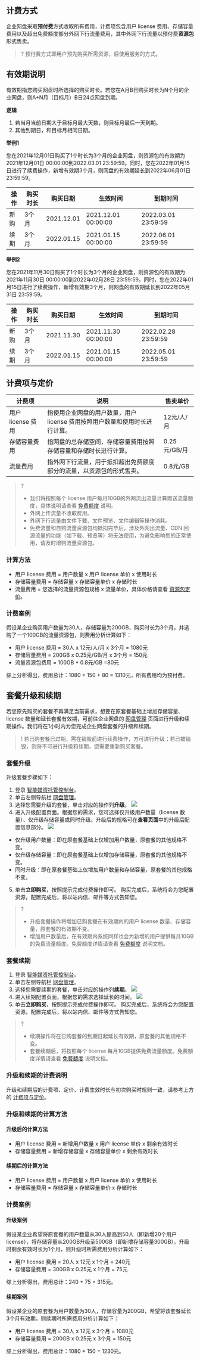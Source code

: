 ## 计费方式
企业网盘采取**预付费**方式收取所有费用，计费项包含用户 license 费用、存储容量费用以及超出免费额度部分外网下行流量费用，其中外网下行流量以预付费**资源包**形式售卖。

>? 预付费方式即用户预先购买所需资源，后使用服务的方式。
>

## 有效期说明

有效期指您购买网盘时所选择的购买时长。若您在A月B日购买时长为N个月的企业网盘，则A+N月（目标月）B日24点网盘到期。

**逻辑**
1. 若当月当前日期大于目标月最大天数，则目标月最后一天到期。
2. 其他到期日，和目标月相同日期。

**举例1** 

您在2021年12月01日购买了1个时长为3个月的企业网盘，则资源包的有效期为2021年12月01日 00:00:00到2022.03.01 23:59:59。同时，您在2022年01月15日进行了续费操作，新增有效期3个月，则网盘的有效期延长到2022年06月01日 23:59:59。

|操作 |购买时长 |购买日期 |生效时间 |到期时间 |
|---------|---------|---------|---------|---------|
|新购 |3个月 |2021.12.01 |2021.12.01 00:00:00 |2022.03.01 23:59:59 |
|续期 |3个月 |2022.01.15 |2021.01.15 00:00:00 |2022.06.01 23:59:59 |


**举例2** 

您在2021年11月30日购买了1个时长为3个月的企业网盘，则资源包的有效期为2021年11月30日 00:00:00到2022年02月28日 23:59:59。同时，您在2022年01月15日进行了续费操作，新增有效期3个月，则网盘的有效期延长到2022年05月31日 23:59:59。

|操作 |购买时长 |购买日期 |生效时间 |到期时间 |
|---------|---------|---------|---------|---------|
|新购 |3个月 |2021.11.30 |2021.11.30 00:00:00 |2022.02.28 23:59:59 |
|续期 |3个月 |2022.01.15 |2021.01.15 00:00:00 |2022.05.01 23:59:59 |


<span id=pricing></span>
## 计费项与定价

| 计费项             | 说明                                                         | 售卖单价     |
| ------------------ | ------------------------------------------------------------ | ------------ |
| 用户 license 费用  | 指使用企业网盘的用户数量，用户 license 费用按照用户数量和使用时长进行计算。 | 12元/人/月   |
| 存储容量费用       | 指网盘的总存储空间，存储容量费用按照存储容量和存储时长进行计算。 | 0.25元/GB/月 |
| 流量费用           | 指外网下行流量，用于抵扣超出免费额度部分的流量，以资源包的形式售卖。 |   0.8元/GB     |


>?
>- 我们将按照每个 license 用户每月10GB的外网流出流量计算赠送流量额度，具体说明请查看 [免费额度](https://cloud.tencent.com/document/product/1339/68344) 说明。
>- 外网上传流量不收取费用。
>- 外网下行流量由文件下载、文件预览、文件编辑等操作消耗。
>- 免费流量和自购流量资源包均抵扣完毕后，涉及外网出流量、CDN 回源流量的功能（如下载、预览等）将无法使用，为避免影响您的正常使用，请及时增购流量资源包。
>

### 计算方法

- 用户 license 费用 = 用户数量 x 用户 license 单价 x 使用时长
- 存储容量费用 = 存储容量 x 存储容量单价 x 存储时长
- 流量费用 = 您选择的流量资源包规格 x 流量单价，具体价格请查看 [资源包定价](https://cloud.tencent.com/document/product/1339/68342#.E8.B5.84.E6.BA.90.E5.8C.85.E8.A7.84.E6.A0.BC.E4.B8.8E.E5.AE.9A.E4.BB.B7)。

### 计费案例

假设某企业购买用户数量为30人，存储容量为200GB，购买时长为3个月，并选购了一个100GB的流量资源包，则费用分析计算如下：

- 用户 license 费用 = 30人 x 12元/人/月 x 3个月 = 1080元
- 存储容量费用 = 200GB x 0.25元/GB/月 x 3个月 = 150元
- 流量资源包费用 = 100GB * 0.8元/GB =80元

综上分析得出，费用总计：1080 + 150 + 80 = 1310元，所有费用均为预付费。


## 套餐升级和续期

若您原先购买的套餐不再满足当前需求，想要在原套餐基础上增加存储容量、license 数量和延长套餐有效期，可前往企业网盘的 [网盘管理](https://console.cloud.tencent.com/smh/official-list) 页面进行升级和续期操作。我们将在1小时内为您完成企业网盘套餐的升级和续期。

>! 若已购套餐已过期，需在销毁前进行续费操作，方可进行升级；若已被销毁，则将不可进行升级和续期，您需要重新购买套餐。
>

### 套餐升级

升级套餐步骤如下：

1. 登录 [智能媒资托管控制台](https://console.cloud.tencent.com/smh)。
2. 单击左侧导航栏 [网盘管理](https://console.cloud.tencent.com/smh/official-list)。
3. 选择您需要升级的套餐，单击对应的操作列**升级**。
![](https://qcloudimg.tencent-cloud.cn/raw/73b1cc401ccc57cc039f015f32a5f894.png)
4. 进入升级配置页面。根据您的需求，您可选择仅升级用户数量（license 数量）、仅升级存储容量或同时升级。升级后的规格可在**查看页面**中的升级后配置信息部分。
![](https://qcloudimg.tencent-cloud.cn/raw/ea8a7f3144b4992724e7150ea6e2ea82.png)
 - 仅升级用户数量：即在原套餐基础上仅增加用户数量，原套餐的其他规格不变。
 - 仅升级存储容量：即在原套餐基础上仅增加存储容量，原套餐的其他规格不变。
 - 同时升级：即在原套餐基础上仅增加用户数量和存储容量，原套餐的其他规格不变。
5. 单击**立即购买**，按照提示完成付费操作即可。
购买完成后，系统将会为您配置资源，配置完成后，将以站内信、邮件等方式告知您。

>?
>- 升级套餐操作将增加已购套餐在有效期内的用户 license 数量、存储容量，原套餐的有效期不变。
>- 增加用户数量后，在有效期内系统同样也会为新增的用户提供每月10GB的免费流量额度。免费额度详情请查看 [免费额度](https://cloud.tencent.com/document/product/1339/68344) 说明文档。
>

### 套餐续期

1. 登录 [智能媒资托管控制台](https://console.cloud.tencent.com/smh)。
2. 单击左侧导航栏 [网盘管理](https://console.cloud.tencent.com/smh/official-list)。
3. 选择您需要续期的套餐，单击对应的操作列**续期**。
![](https://qcloudimg.tencent-cloud.cn/raw/73b1cc401ccc57cc039f015f32a5f894.png)
4. 进入续期配置页面，根据您的需求选择延长的时间。
![](https://qcloudimg.tencent-cloud.cn/raw/d1fb2346e1c87f05872800e40745f0e2.png)
5. 单击**立即购买**，按照提示完成付费操作即可。
购买完成后，系统将会为您配置资源，配置完成后，将以站内信、邮件等方式告知您。

>?
>- 续期操作将在已购套餐的到期日起延长有效期，原套餐的其他规格不变。
>- 套餐续期后，将按照每个 license 每月10GB提供免费流量额度。免费额度详情请查看 [免费额度](https://cloud.tencent.com/document/product/1339/68344) 说明文档。
>

### 升级和续期的计费说明

升级和续期后的计费项、定价、计费生效时长与初次购买时规则一致，请参考上方的 [计费项与定价](#pricing)。

### 升级和续期的计算方法

#### 升级后的计算方法

- 用户 license 费用 = 新增用户数量 x 用户 license 单价 x 剩余有效时长 
- 存储容量费用 = 新增存储容量 x 存储容量单价 x 剩余有效时长

#### 续期后的计算方法

- 用户 license 费用 = 用户数量 x 用户 license 单价 x 使用时长
- 存储容量费用 = 存储容量 x 存储容量单价 x 存储时长

### 计费案例

#### 升级案例

假设某企业希望将原套餐的用户数量从30人提高到50人（即新增20个用户 license），将存储容量从200GB升级至500GB（即新增存储容量300GB），升级时剩余有效时长为1个月，则升级时所需费用分析计算如下：

- 用户 license 费用 = 20人 x 12元 x 1个月 = 240元
- 存储容量费用 = 300GB x 0.25元 x 1个月 = 75元

综上分析得出，费用总计：240 + 75 = 315元。

#### 续期案例

假设某企业的原套餐为用户数量为30人，存储容量为200GB，希望将该套餐延长3个月有效期，则续期时所需费用分析计算如下：

- 用户 license 费用 = 30人 x 12元 x 3个月 = 1080元
- 存储容量费用 = 200GB x 0.25元 x 3个月 = 150元

综上分析得出，费用总计：1080 + 150 = 1230元。
